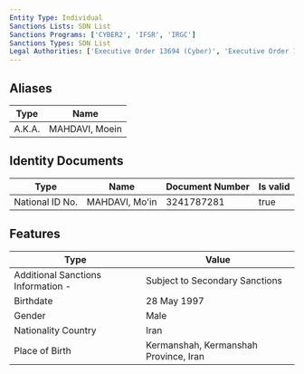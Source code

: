 ```yaml
---
Entity Type: Individual
Sanctions Lists: SDN List
Sanctions Programs: ['CYBER2', 'IFSR', 'IRGC']
Sanctions Types: SDN List
Legal Authorities: ['Executive Order 13694 (Cyber)', 'Executive Order 13757 (Cyber)']
---
```


## Aliases
| Type  | Name      | 
|-------|-----------|
| A.K.A. | MAHDAVI, Moein |

## Identity Documents
| Type  | Name      | Document Number | Is valid |
|-------|-----------|-----------------|----------|
| National ID No. | MAHDAVI, Mo'in | 3241787281 | true |

## Features
| Type  | Value      |
|-------|------------|
| Additional Sanctions Information - | Subject to Secondary Sanctions |
| Birthdate | 28 May 1997 |
| Gender | Male |
| Nationality Country | Iran |
| Place of Birth | Kermanshah, Kermanshah Province, Iran |
